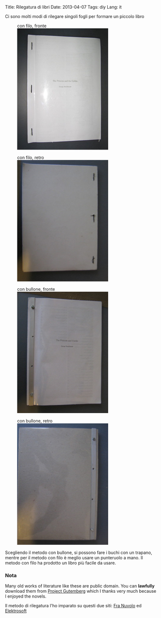Title: Rilegatura di libri
Date: 2013-04-07
Tags: diy
Lang: it


<p>Ci sono molti modi di rilegare singoli fogli per formare un piccolo libro</p>
<figure>
  <figcaption>con filo, fronte</figcaption>
  <img src="images/book-binding11.jpg" alt="rilegatura cucita" />
</figure>
<figure>
  <figcaption>con filo, retro</figcaption>
  <img src="images/book-binding12.jpg" alt="rilegatura cucita" />
</figure>
  <figure>
  <figcaption>con bullone, fronte</figcaption>
  <img src="images/book-binding22.jpg" alt="rilegatura in metallo" />
</figure>
  <figure>
  <figcaption>con bullone, retro</figcaption>
  <img src="images/book-binding21.jpg" alt="rilegatura in metallo" />
</figure>
<p>Scegliendo il metodo con bullone, si possono fare i buchi con un trapano, mentre per il metodo con filo è meglio usare un punteruolo a mano.
Il metodo con filo ha prodotto un libro più facile da usare.</p>
  <h3>Nota</h3>
<p>Many old works of literature like these are public domain. You can <strong>lawfully</strong> download them from
<a href="http://www.gutenberg.org/">Project Gutemberg</a> which I thanks very much because I enjoyed the novels.</p>

<p>Il metodo di rilegatura l'ho imparato su questi due siti:
 <a href="http://www.franuvolo.it/sito/idee/85-come-rilegare-un-libro.html">Fra Nuvolo</a> ed
<a href="http://www.elektrosoft.it/tutorials/rilegare-fotocopie/tecniche-rilegare-fotocopie.htm">Elektrosoft</a>
 </p>

